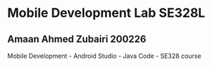 # Mobile Development Lab SE328L
## Amaan Ahmed Zubairi 200226

Mobile Development - Android Studio - Java Code - SE328 course

